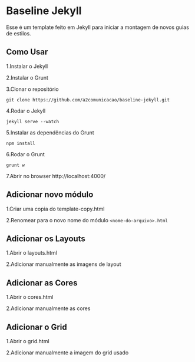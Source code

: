 # Baseline Jekyll #

Esse é um template feito em Jekyll para iniciar a montagem de novos guias de estilos.

## Como Usar ##

1.Instalar o Jekyll

2.Instalar o Grunt

3.Clonar o repositório

    git clone https://github.com/a2comunicacao/baseline-jekyll.git

4.Rodar o Jekyll

    jekyll serve --watch

5.Instalar as dependências do Grunt

	npm install

6.Rodar o Grunt

	grunt w

7.Abrir no browser http://localhost:4000/

## Adicionar novo módulo ##

1.Criar uma copia do template-copy.html

2.Renomear para o novo nome do módulo `<nome-do-arquivo>.html`

## Adicionar os Layouts ##

1.Abrir o layouts.html

2.Adicionar manualmente as imagens de layout


## Adicionar as Cores ##

1.Abrir o cores.html

2.Adicionar manualmente as cores

## Adicionar o Grid ##

1.Abrir o grid.html

2.Adicionar manualmente a imagem do grid usado

